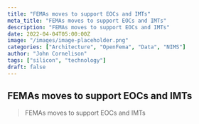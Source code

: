 ```yaml
---
title: "FEMAs moves to support EOCs and IMTs"
meta_title: "FEMAs moves to support EOCs and IMTs"
description: "FEMAs moves to support EOCs and IMTs"
date: 2022-04-04T05:00:00Z
image: "/images/image-placeholder.png"
categories: ["Architecture", "OpenFema", "Data", "NIMS"]
author: "John Cornelison"
tags: ["silicon", "technology"]
draft: false
---
```


## FEMAs moves to support EOCs and IMTs

> FEMAs moves to support EOCs and IMTs
